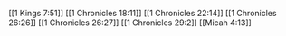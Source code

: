 [[1 Kings 7:51]]
[[1 Chronicles 18:11]]
[[1 Chronicles 22:14]]
[[1 Chronicles 26:26]]
[[1 Chronicles 26:27]]
[[1 Chronicles 29:2]]
[[Micah 4:13]]

